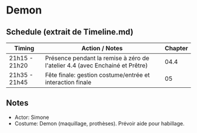 # Demon

## Schedule (extrait de Timeline.md)

| Timing        | Action / Notes                                                               | Chapter |
| ------------- | ---------------------------------------------------------------------------- | ------- |
| 21h15 - 21h20 | Présence pendant la remise à zéro de l'atelier 4.4 (avec Enchainé et Prêtre) | 04.4    |
| 21h35 - 21h45 | Fête finale: gestion costume/entrée et interaction finale                    | 05      |

## Notes

- Actor: Simone
- Costume: Demon (maquillage, prothèses). Prévoir aide pour habillage.
